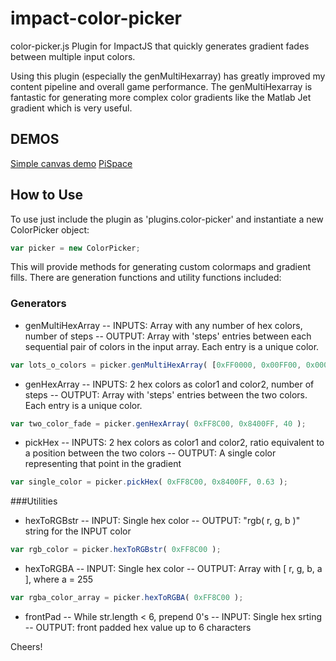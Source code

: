 # impact-color-picker

color-picker.js Plugin for ImpactJS that quickly generates gradient fades between multiple input colors.

Using this plugin (especially the genMultiHexarray) has greatly improved my content pipeline and overall game performance. The genMultiHexarray is fantastic for generating more complex color gradients like the Matlab Jet gradient which is very useful.

## DEMOS
[Simple canvas demo](http://www.clokwork.net/demos/color-picker/)
[PiSpace](http://www.clokwork.net/pispace/)

## How to Use
To use just include the plugin as 'plugins.color-picker' and instantiate a new ColorPicker object:
```JavaScript
var picker = new ColorPicker;
```

This will provide methods for generating custom colormaps and gradient fills.  There are generation functions and utility functions included:

### Generators
- genMultiHexArray
-- INPUTS: Array with any number of hex colors, number of steps
-- OUTPUT: Array with 'steps' entries between each sequential pair of colors in the input array. Each entry is a unique color.
```JavaScript
var lots_o_colors = picker.genMultiHexArray( [0xFF0000, 0x00FF00, 0x0000FF], 1000 );
```

- genHexArray
-- INPUTS: 2 hex colors as color1 and color2, number of steps
-- OUTPUT: Array with 'steps' entries between the two colors. Each entry is a unique color.
```JavaScript
var two_color_fade = picker.genHexArray( 0xFF8C00, 0x8400FF, 40 );
```

- pickHex
-- INPUTS: 2 hex colors as color1 and color2, ratio equivalent to a position between the two colors
-- OUTPUT: A single color representing that point in the gradient
```JavaScript
var single_color = picker.pickHex( 0xFF8C00, 0x8400FF, 0.63 );
```

###Utilities
- hexToRGBstr
-- INPUT: Single hex color
-- OUTPUT: "rgb( r, g, b )" string for the INPUT color
```JavaScript
var rgb_color = picker.hexToRGBstr( 0xFF8C00 );
```

- hexToRGBA
-- INPUT: Single hex color
-- OUTPUT: Array with [ r, g, b, a ], where a = 255
```JavaScript
var rgba_color_array = picker.hexToRGBA( 0xFF8C00 );
```

- frontPad
-- While str.length < 6, prepend 0's
-- INPUT: Single hex srting
-- OUTPUT: front padded hex value up to 6 characters

Cheers!